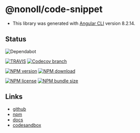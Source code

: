 # @nonoll/code-snippet

- This library was generated with [Angular CLI](https://github.com/angular/angular-cli) version 8.2.14.

## Status

![Dependabot](https://api.dependabot.com/badges/status?host=github&repo=nonoll/code-snippet&style=for-the-badge)

[![TRAVIS](https://img.shields.io/travis/com/nonoll/code-snippet/master.svg?style=for-the-badge)](https://travis-ci.org/nonoll/code-snippet/builds)
[![Codecov branch](https://img.shields.io/codecov/c/github/nonoll/code-snippet/master?style=for-the-badge)](https://codecov.io/gh/nonoll/code-snippet)

[![NPM version](https://img.shields.io/npm/v/@nonoll/code-snippet.svg?style=for-the-badge)](https://www.npmjs.com/package/@nonoll/code-snippet)
[![NPM download](https://img.shields.io/npm/dt/@nonoll/code-snippet?style=for-the-badge)](https://www.npmjs.com/package/@nonoll/code-snippet)

[![NPM license](https://img.shields.io/npm/l/@nonoll/code-snippet?style=for-the-badge)](https://github.com/nonoll/code-snippet/blob/master/LICENSE)
[![NPM bundle size](https://img.shields.io/bundlephobia/min/@nonoll/code-snippet?style=for-the-badge)](https://www.npmjs.com/package/@nonoll/code-snippet)

## Links

- [github](https://github.com/nonoll/code-snippet)
- [npm](https://www.npmjs.com/package/@nonoll/code-snippet)
- [docs](https://nonoll.github.io/code-snippet/)
- [codesandbox](https://codesandbox.io/embed/nonollcode-snippet-9gko8?fontsize=14&hidenavigation=1&theme=dark)